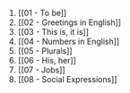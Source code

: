 1. [[01 - To be]]
2. [[02 - Greetings in English]]
3. [[03 - This is, it is]]
4. [[04 - Numbers in English]]
5. [[05 - Plurals]]
6. [[06 - His, her]]
7. [[07 - Jobs]]
8. [[08 - Social Expressions]]